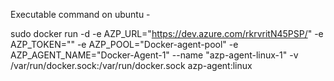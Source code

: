 Executable command on ubuntu - 

sudo docker run -d -e AZP_URL="https://dev.azure.com/rkrvritN45PSP/" -e AZP_TOKEN="" -e AZP_POOL="Docker-agent-pool" -e AZP_AGENT_NAME="Docker-Agent-1" --name "azp-agent-linux-1" -v /var/run/docker.sock:/var/run/docker.sock azp-agent:linux
